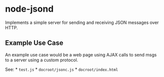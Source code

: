 
# node-jsond

Implements a simple server for sending and receiving JSON messages over HTTP.


## Example Use Case

An example use case would be a web page using AJAX calls to send msgs to a
server using a custom protocol.

See:
	* `test.js`
	* `docroot/jsonc.js`
	* `docroot/index.html`



